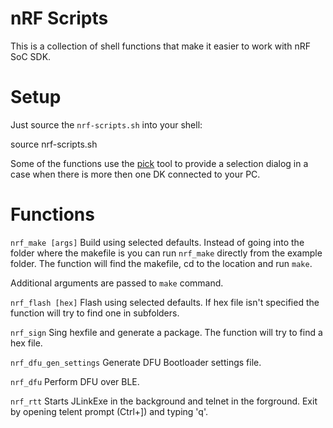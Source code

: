nRF Scripts
===========

This is a collection of shell functions that make it easier to work with
nRF SoC SDK.

Setup
=====
Just source the `nrf-scripts.sh` into your shell:

   source nrf-scripts.sh

Some of the functions use the [pick](https://github.com/calleerlandsson/pick)
tool to provide a selection dialog in a case when there is more then one 
DK connected to your PC. 

Functions
=========

`nrf_make [args]`
Build using selected defaults. Instead of going into the folder where
the makefile is you can run `nrf_make` directly from the example folder.
The function will find the makefile, cd to the location and run `make`.

Additional arguments are passed to `make` command.

`nrf_flash [hex]`
Flash using selected defaults. If hex file isn't specified the function
will try to find one in subfolders.

`nrf_sign`
Sing hexfile and generate a package. The function will try to find a
hex file.

`nrf_dfu_gen_settings`
Generate DFU Bootloader settings file.

`nrf_dfu`
Perform DFU over BLE.

`nrf_rtt`
Starts JLinkExe in the background and telnet in the forground. Exit by
opening telent prompt (Ctrl+]) and typing 'q'.

